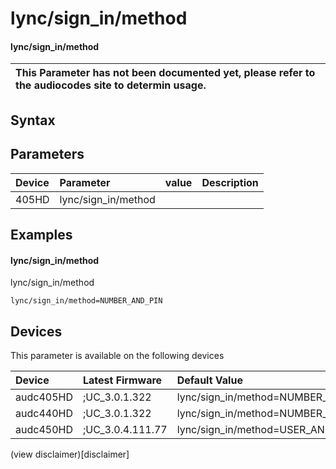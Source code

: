 ﻿---
description: lync/sign_in/method
search: false
---

# lync/sign_in/method

#### lync/sign_in/method


| This Parameter has not been documented yet, please refer to the audiocodes site to determin usage.  | 
| :--- |

## Syntax

## Parameters
|Device|Parameter|value|Description|
|:---|:---|:---|:---|
| 405HD | lync/sign_in/method |  |  |

## Examples
#### lync/sign_in/method

lync/sign_in/method

```
lync/sign_in/method=NUMBER_AND_PIN
```

## Devices
This parameter is available on the following devices

| Device | Latest Firmware | Default Value |
|:---|:---|:---|
| audc405HD | ;UC_3.0.1.322 | lync/sign_in/method=NUMBER_AND_PIN 
| audc440HD | ;UC_3.0.1.322 | lync/sign_in/method=NUMBER_AND_PIN 
| audc450HD | ;UC_3.0.4.111.77 | lync/sign_in/method=USER_AND_PASSWORD 

(view disclaimer)[disclaimer]
